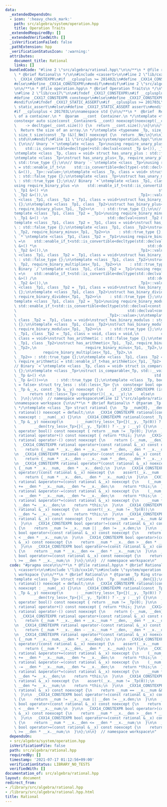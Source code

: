 ```yaml
---
data:
  _extendedDependsOn:
  - icon: ':heavy_check_mark:'
    path: src/algebra/system/operation.hpp
    title: Operation Traits
  _extendedRequiredBy: []
  _extendedVerifiedWith: []
  _isVerificationFailed: false
  _pathExtension: hpp
  _verificationStatusIcon: ':warning:'
  attributes:
    document_title: Rational
    links: []
  bundledCode: "#line 2 \"src/algebra/rational.hpp\"\n\n/**\n * @file rational.hpp\n\
    \ * @brief Rational\n */\n\n#include <cassert>\n\n#line 2 \"lib/cxx14\"\n\n#ifndef\
    \ _CXX14_CONSTEXPR\n#if __cplusplus >= 201402L\n#define _CXX14_CONSTEXPR constexpr\n\
    #else\n#define _CXX14_CONSTEXPR\n#endif\n#endif\n#line 2 \"src/algebra/system/operation.hpp\"\
    \n\n/**\n * @file operation.hpp\n * @brief Operation Traits\n */\n\n#include <type_traits>\n\
    \n#line 2 \"lib/cxx17\"\n\n#ifndef _CXX17_CONSTEXPR\n#if __cplusplus >= 201703L\n\
    #define _CXX17_CONSTEXPR constexpr\n#else\n#define _CXX17_CONSTEXPR\n#endif\n\
    #endif\n\n#ifndef _CXX17_STATIC_ASSERT\n#if __cplusplus >= 201703L\n#define _CXX17_STATIC_ASSERT\
    \ static_assert\n#else\n#define _CXX17_STATIC_ASSERT assert\n#endif\n#endif\n\n\
    #if __cplusplus < 201703L\n\nnamespace std {\n\n/**\n *  @brief  Return the size\
    \ of a container.\n *  @param  __cont  Container.\n */\ntemplate <typename _Container>\n\
    constexpr auto size(const _Container& __cont) noexcept(noexcept(__cont.size()))\n\
    \    -> decltype(__cont.size()) {\n  return __cont.size();\n}\n\n/**\n *  @brief\
    \  Return the size of an array.\n */\ntemplate <typename _Tp, size_t _Nm>\nconstexpr\
    \ size_t size(const _Tp (&)[_Nm]) noexcept {\n  return _Nm;\n}\n\n}  // namespace\
    \ std\n\n#endif\n#line 11 \"src/algebra/system/operation.hpp\"\n\nnamespace workspace\
    \ {\n\n// Unary `+`\ntemplate <class _Tp>\nusing require_unary_plus = std::enable_if_t<\n\
    \    std::is_convertible<decltype(+std::declval<const _Tp &>()), _Tp>::value>;\n\
    \ntemplate <class _Tp, class = void> struct has_unary_plus : std::false_type {};\n\
    \ntemplate <class _Tp>\nstruct has_unary_plus<_Tp, require_unary_plus<_Tp>> :\
    \ std::true_type {};\n\n// Unary `-`\ntemplate <class _Tp>\nusing require_unary_minus\
    \ = std::enable_if_t<\n    std::is_convertible<decltype(-std::declval<const _Tp\
    \ &>()), _Tp>::value>;\n\ntemplate <class _Tp, class = void> struct has_unary_minus\
    \ : std::false_type {};\n\ntemplate <class _Tp>\nstruct has_unary_minus<_Tp, require_unary_minus<_Tp>>\
    \ : std::true_type {};\n\n// Binary `+`\ntemplate <class _Tp1, class _Tp2 = _Tp1>\n\
    using require_binary_plus =\n    std::enable_if_t<std::is_convertible<decltype(std::declval<const\
    \ _Tp1 &>() +\n                                                  std::declval<const\
    \ _Tp2 &>()),\n                                         _Tp1>::value>;\n\ntemplate\
    \ <class _Tp1, class _Tp2 = _Tp1, class = void>\nstruct has_binary_plus : std::false_type\
    \ {};\n\ntemplate <class _Tp1, class _Tp2>\nstruct has_binary_plus<_Tp1, _Tp2,\
    \ require_binary_plus<_Tp1, _Tp2>>\n    : std::true_type {};\n\n// Binary `-`\n\
    template <class _Tp1, class _Tp2 = _Tp1>\nusing require_binary_minus =\n    std::__void_t<decltype(std::declval<const\
    \ _Tp1 &>() -\n                           std::declval<const _Tp2 &>())>;\n\n\
    template <class _Tp1, class _Tp2 = _Tp1, class = void>\nstruct has_binary_minus\
    \ : std::false_type {};\n\ntemplate <class _Tp1, class _Tp2>\nstruct has_binary_minus<_Tp1,\
    \ _Tp2, require_binary_minus<_Tp1, _Tp2>>\n    : std::true_type {};\n\n// Binary\
    \ `*`\ntemplate <class _Tp1, class _Tp2 = _Tp1>\nusing require_binary_multiplies\
    \ =\n    std::enable_if_t<std::is_convertible<decltype(std::declval<const _Tp1\
    \ &>() *\n                                                  std::declval<const\
    \ _Tp2 &>()),\n                                         _Tp1>::value>;\n\ntemplate\
    \ <class _Tp1, class _Tp2 = _Tp1, class = void>\nstruct has_binary_multiplies\
    \ : std::false_type {};\n\ntemplate <class _Tp1, class _Tp2>\nstruct has_binary_multiplies<_Tp1,\
    \ _Tp2, require_binary_multiplies<_Tp1, _Tp2>>\n    : std::true_type {};\n\n//\
    \ Binary `/`\ntemplate <class _Tp1, class _Tp2 = _Tp1>\nusing require_binary_divides\
    \ =\n    std::enable_if_t<std::is_convertible<decltype(std::declval<const _Tp1\
    \ &>() /\n                                                  std::declval<const\
    \ _Tp2 &>()),\n                                         _Tp1>::value>;\n\ntemplate\
    \ <class _Tp1, class _Tp2 = _Tp1, class = void>\nstruct has_binary_divides : std::false_type\
    \ {};\n\ntemplate <class _Tp1, class _Tp2>\nstruct has_binary_divides<_Tp1, _Tp2,\
    \ require_binary_divides<_Tp1, _Tp2>>\n    : std::true_type {};\n\n// Binary `%`\n\
    template <class _Tp1, class _Tp2 = _Tp1>\nusing require_binary_modulus =\n   \
    \ std::enable_if_t<std::is_convertible<decltype(std::declval<const _Tp1 &>() %\n\
    \                                                  std::declval<const _Tp2 &>()),\n\
    \                                         _Tp1>::value>;\n\ntemplate <class _Tp1,\
    \ class _Tp2 = _Tp1, class = void>\nstruct has_binary_modulus : std::false_type\
    \ {};\n\ntemplate <class _Tp1, class _Tp2>\nstruct has_binary_modulus<_Tp1, _Tp2,\
    \ require_binary_modulus<_Tp1, _Tp2>>\n    : std::true_type {};\n\ntemplate <class\
    \ _Tp1, class _Tp2 = _Tp1, class = void, class = void,\n          class = void,\
    \ class = void>\nstruct has_arithmetic : std::false_type {};\n\ntemplate <class\
    \ _Tp1, class _Tp2>\nstruct has_arithmetic<_Tp1, _Tp2, require_binary_plus<_Tp1,\
    \ _Tp2>,\n                      require_binary_minus<_Tp1, _Tp2>,\n          \
    \            require_binary_multiplies<_Tp1, _Tp2>,\n                      require_binary_divides<_Tp1,\
    \ _Tp2>> : std::true_type {};\n\ntemplate <class _Tp1, class _Tp2 = _Tp1>\nusing\
    \ require_arithmetic = std::enable_if_t<has_arithmetic<_Tp1, _Tp2>::value>;\n\n\
    // Binary `<`\ntemplate <class _Tp, class = void> struct is_comparable : std::false_type\
    \ {};\n\ntemplate <class _Tp>\nstruct is_comparable<_Tp, std::__void_t<decltype(std::declval<const\
    \ _Tp &>() <\n                                                 std::declval<const\
    \ _Tp &>())>>\n    : std::true_type {};\n\ntemplate <class _Tp, bool _Default\
    \ = false> struct try_less : std::less<_Tp> {\n  constexpr bool operator()(const\
    \ _Tp &__x, const _Tp &__y) noexcept {\n    if _CXX17_CONSTEXPR (is_comparable<_Tp>::value)\n\
    \      return std::less<_Tp>::operator()(__x, __y);\n    else\n      return _Default;\n\
    \  }\n};\n\n}  // namespace workspace\n#line 12 \"src/algebra/rational.hpp\"\n\
    \nnamespace workspace {\n\n/**\n * @brief Rational\n * @tparam _Tp Ring structure\n\
    \ */\ntemplate <class _Tp> struct rational {\n  _Tp __num{0}, __den{1};\n\n  _CXX14_CONSTEXPR\
    \ rational() noexcept = default;\n\n  _CXX14_CONSTEXPR rational(const _Tp &__x)\
    \ noexcept : __num(__x) {}\n\n  _CXX14_CONSTEXPR rational(const _Tp &__x, const\
    \ _Tp &__y) noexcept\n      : __num(try_less<_Tp>{}(__y, _Tp(0)) ? -__x : __x),\n\
    \        __den(try_less<_Tp>{}(__y, _Tp(0)) ? -__y : __y) {}\n\n  _CXX14_CONSTEXPR\
    \ operator bool() const noexcept { return __num != _Tp(0); }\n\n  _CXX14_CONSTEXPR\
    \ rational operator+() const noexcept { return *this; }\n\n  _CXX14_CONSTEXPR\
    \ rational operator-() const noexcept {\n    return {-__num, __den};\n  }\n\n\
    \  _CXX14_CONSTEXPR rational operator+(const rational &__x) const noexcept {\n\
    \    return {__num * __x.__den + __x.__num * __den, __den * __x.__den};\n  }\n\
    \n  _CXX14_CONSTEXPR rational operator-(const rational &__x) const noexcept {\n\
    \    return {__num * __x.__den - __x.__num * __den, __den * __x.__den};\n  }\n\
    \n  _CXX14_CONSTEXPR rational operator*(const rational &__x) noexcept {\n    return\
    \ {__num * __x.__num, __den * __x.__den};\n  }\n\n  _CXX14_CONSTEXPR rational\
    \ operator/(const rational &__x) noexcept {\n    assert(__x.__num != _Tp(0));\n\
    \    return {__num * __x.__den, __den * __x.__num};\n  }\n\n  _CXX14_CONSTEXPR\
    \ rational &operator+=(const rational &__x) noexcept {\n    (__num *= __x.__den)\
    \ += __den * __x.__num, __den *= __x.__den;\n    return *this;\n  }\n\n  _CXX14_CONSTEXPR\
    \ rational &operator-=(const rational &__x) noexcept {\n    (__num *= __x.__den)\
    \ -= __den * __x.__num, __den *= __x.__den;\n    return *this;\n  }\n\n  _CXX14_CONSTEXPR\
    \ rational &operator*=(const rational &__x) noexcept {\n    __num *= __x.__num,\
    \ __den *= __x.__den;\n    return *this;\n  }\n\n  _CXX14_CONSTEXPR rational &operator/=(const\
    \ rational &__x) noexcept {\n    assert(__x.__num != _Tp(0));\n    __num *= __x.__den,\
    \ __den *= __x.__num;\n    return *this;\n  }\n\n  _CXX14_CONSTEXPR bool operator==(const\
    \ rational &__x) const noexcept {\n    return __num == __x.__num && __den == __x.den;\n\
    \  }\n\n  _CXX14_CONSTEXPR bool operator!=(const rational &__x) const noexcept\
    \ {\n    return __num != __x.__num || __den != __x.den;\n  }\n\n  _CXX14_CONSTEXPR\
    \ bool operator<(const rational &__x) const noexcept {\n    return __num * __x.__den\
    \ < __den * __x.__num;\n  }\n\n  _CXX14_CONSTEXPR bool operator>(const rational\
    \ &__x) const noexcept {\n    return __num * __x.__den > __den * __x.__num;\n\
    \  }\n\n  _CXX14_CONSTEXPR bool operator<=(const rational &__x) const noexcept\
    \ {\n    return __num * __x.__den <= __den * __x.__num;\n  }\n\n  _CXX14_CONSTEXPR\
    \ bool operator>=(const rational &__x) const noexcept {\n    return __num * __x.__den\
    \ >= __den * __x.__num;\n  }\n};\n\n}  // namespace workspace\n"
  code: "#pragma once\n\n/**\n * @file rational.hpp\n * @brief Rational\n */\n\n#include\
    \ <cassert>\n\n#include \"lib/cxx14\"\n#include \"system/operation.hpp\"\n\nnamespace\
    \ workspace {\n\n/**\n * @brief Rational\n * @tparam _Tp Ring structure\n */\n\
    template <class _Tp> struct rational {\n  _Tp __num{0}, __den{1};\n\n  _CXX14_CONSTEXPR\
    \ rational() noexcept = default;\n\n  _CXX14_CONSTEXPR rational(const _Tp &__x)\
    \ noexcept : __num(__x) {}\n\n  _CXX14_CONSTEXPR rational(const _Tp &__x, const\
    \ _Tp &__y) noexcept\n      : __num(try_less<_Tp>{}(__y, _Tp(0)) ? -__x : __x),\n\
    \        __den(try_less<_Tp>{}(__y, _Tp(0)) ? -__y : __y) {}\n\n  _CXX14_CONSTEXPR\
    \ operator bool() const noexcept { return __num != _Tp(0); }\n\n  _CXX14_CONSTEXPR\
    \ rational operator+() const noexcept { return *this; }\n\n  _CXX14_CONSTEXPR\
    \ rational operator-() const noexcept {\n    return {-__num, __den};\n  }\n\n\
    \  _CXX14_CONSTEXPR rational operator+(const rational &__x) const noexcept {\n\
    \    return {__num * __x.__den + __x.__num * __den, __den * __x.__den};\n  }\n\
    \n  _CXX14_CONSTEXPR rational operator-(const rational &__x) const noexcept {\n\
    \    return {__num * __x.__den - __x.__num * __den, __den * __x.__den};\n  }\n\
    \n  _CXX14_CONSTEXPR rational operator*(const rational &__x) noexcept {\n    return\
    \ {__num * __x.__num, __den * __x.__den};\n  }\n\n  _CXX14_CONSTEXPR rational\
    \ operator/(const rational &__x) noexcept {\n    assert(__x.__num != _Tp(0));\n\
    \    return {__num * __x.__den, __den * __x.__num};\n  }\n\n  _CXX14_CONSTEXPR\
    \ rational &operator+=(const rational &__x) noexcept {\n    (__num *= __x.__den)\
    \ += __den * __x.__num, __den *= __x.__den;\n    return *this;\n  }\n\n  _CXX14_CONSTEXPR\
    \ rational &operator-=(const rational &__x) noexcept {\n    (__num *= __x.__den)\
    \ -= __den * __x.__num, __den *= __x.__den;\n    return *this;\n  }\n\n  _CXX14_CONSTEXPR\
    \ rational &operator*=(const rational &__x) noexcept {\n    __num *= __x.__num,\
    \ __den *= __x.__den;\n    return *this;\n  }\n\n  _CXX14_CONSTEXPR rational &operator/=(const\
    \ rational &__x) noexcept {\n    assert(__x.__num != _Tp(0));\n    __num *= __x.__den,\
    \ __den *= __x.__num;\n    return *this;\n  }\n\n  _CXX14_CONSTEXPR bool operator==(const\
    \ rational &__x) const noexcept {\n    return __num == __x.__num && __den == __x.den;\n\
    \  }\n\n  _CXX14_CONSTEXPR bool operator!=(const rational &__x) const noexcept\
    \ {\n    return __num != __x.__num || __den != __x.den;\n  }\n\n  _CXX14_CONSTEXPR\
    \ bool operator<(const rational &__x) const noexcept {\n    return __num * __x.__den\
    \ < __den * __x.__num;\n  }\n\n  _CXX14_CONSTEXPR bool operator>(const rational\
    \ &__x) const noexcept {\n    return __num * __x.__den > __den * __x.__num;\n\
    \  }\n\n  _CXX14_CONSTEXPR bool operator<=(const rational &__x) const noexcept\
    \ {\n    return __num * __x.__den <= __den * __x.__num;\n  }\n\n  _CXX14_CONSTEXPR\
    \ bool operator>=(const rational &__x) const noexcept {\n    return __num * __x.__den\
    \ >= __den * __x.__num;\n  }\n};\n\n}  // namespace workspace\n"
  dependsOn:
  - src/algebra/system/operation.hpp
  isVerificationFile: false
  path: src/algebra/rational.hpp
  requiredBy: []
  timestamp: '2021-07-17 01:12:56+09:00'
  verificationStatus: LIBRARY_NO_TESTS
  verifiedWith: []
documentation_of: src/algebra/rational.hpp
layout: document
redirect_from:
- /library/src/algebra/rational.hpp
- /library/src/algebra/rational.hpp.html
title: Rational
---
```

